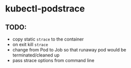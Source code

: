 # kubectl-podstrace

## TODO:
 - copy static `strace` to the container
 - on exit kill `strace`
 - change from Pod to Job so that runaway pod would be terminated/cleaned up
 - pass strace options from command line
